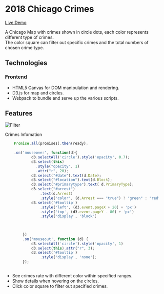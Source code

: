 # 2018 Chicago Crimes

[Live Demo](https://cindyko226.github.io/ChicagoCrimes/)


A Chicago Map with crimes shown in circle dots, each color represents different type of crimes.  
The color square can filter out specific crimes and the total numbers of chosen crime type. 


## Technologies


### Frontend

* HTML5 Canvas for DOM manipulation and rendering.
* D3.js for map and circles.
* Webpack to bundle and serve up the various scripts.


## Features 

![Filter](https://github.com/cindyko226/ChicagoCrimes/blob/master/screenshots/chicago-updated.gif
)

Crimes Infomation 
```js
    Promise.all(promises).then(ready);
    
    .on('mouseover', function(d){
            d3.selectAll('circle').style('opacity', 0.7);
            d3.select(this)
              .style("opacity", 1)
              .attr("r", 20);
            d3.select("#date").text(d.Date);
            d3.select("#location").text(d.Block);
            d3.select("#primarytype").text( d.PrimaryType);
            d3.select("#arrest")
                .text(d.Arrest)
                .style('color', (d.Arrest === "true") ? "green" : "red");
            d3.select('#tooltip')
                .style('left', (d3.event.pageX + 20) + 'px')
                .style('top', (d3.event.pageY - 80) + 'px')
                .style('display', 'block')
           
                
                
        })
        .on('mouseout', function (d) {
            d3.selectAll('circle').style('opacity', 1)
            d3.select(this).attr("r", 3);
            d3.select('#tooltip')
                .style('display', 'none');
        });
        
```


* See crimes rate with different color within specified ranges.
* Show details when hovering on the circles.
* Click color square to filter out specified crimes.
